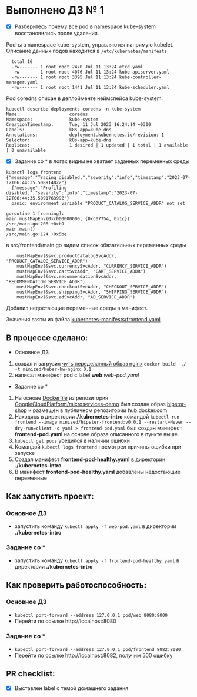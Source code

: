 # Выполнено ДЗ № 1

- [X] Разберитесь почему все pod в namespace kube-system восстановились
  после удаления.
  
Pod-ы в namespace kube-system, управляются напрямую kubelet.
  Описание данных подов находится в `/etc/kubernetes/manifests`
```  docker@minikube:~$ ls -l  /etc/kubernetes/manifests
  total 16
  -rw------- 1 root root 2470 Jul 11 13:24 etcd.yaml
  -rw------- 1 root root 4076 Jul 11 13:24 kube-apiserver.yaml
  -rw------- 1 root root 3395 Jul 11 13:24 kube-controller-manager.yaml
  -rw------- 1 root root 1441 Jul 11 13:24 kube-scheduler.yaml
```

Pod coredns описан в деплойменте неймспейса kube-system.

```
kubectl describe deployments coredns -n kube-system
Name:                   coredns
Namespace:              kube-system
CreationTimestamp:      Tue, 11 Jul 2023 16:24:14 +0300
Labels:                 k8s-app=kube-dns
Annotations:            deployment.kubernetes.io/revision: 1
Selector:               k8s-app=kube-dns
Replicas:               1 desired | 1 updated | 1 total | 1 available | 0 unavailable
```

- [X] Задание со *
в логах видим не хватает заданных переменных среды
```
kubectl logs frontend
{"message":"Tracing disabled.","severity":"info","timestamp":"2023-07-12T06:44:35.50891482Z"}
  {"message":"Profiling disabled.","severity":"info","timestamp":"2023-07-12T06:44:35.509176399Z"}
  panic: environment variable "PRODUCT_CATALOG_SERVICE_ADDR" not set

goroutine 1 [running]:
main.mustMapEnv(0xc000000000, {0xc07754, 0x1c})
/src/main.go:208 +0xb9
main.main()
/src/main.go:124 +0x5be
```

в src/frontend/main.go видим список обязательных переменных среды
```
	mustMapEnv(&svc.productCatalogSvcAddr, "PRODUCT_CATALOG_SERVICE_ADDR")
	mustMapEnv(&svc.currencySvcAddr, "CURRENCY_SERVICE_ADDR")
	mustMapEnv(&svc.cartSvcAddr, "CART_SERVICE_ADDR")
	mustMapEnv(&svc.recommendationSvcAddr, "RECOMMENDATION_SERVICE_ADDR")
	mustMapEnv(&svc.checkoutSvcAddr, "CHECKOUT_SERVICE_ADDR")
	mustMapEnv(&svc.shippingSvcAddr, "SHIPPING_SERVICE_ADDR")
	mustMapEnv(&svc.adSvcAddr, "AD_SERVICE_ADDR")
```
Добавил  недостающие переменные среды в манифест.

Значения взяты из файла [kubernetes-manifests/frontend.yaml](https://github.com/GoogleCloudPlatform/microservices-demo/blob/main/kubernetes-manifests/frontend.yaml)

## В процессе сделано:
- Основное ДЗ
1. создал и загрузил [чуть переделанный образ nginx](https://hub.docker.com/r/minized/kuber-hw-nginx)
   `docker build  ./ -t minized/kuber-hw-nginx:0.1`
2. написал манифест pod с label **web**  _web-pod.yaml_

- Задание со *
1. На основе [Doсkerfile](https://github.com/GoogleCloudPlatform/microservices-demo/blob/main/src/frontend/Dockerfile)
из репозитория [GoogleCloudPlatform/microservices-demo](https://github.com/GoogleCloudPlatform/microservices-demo) 
был создан образ [hipstor-shop](https://hub.docker.com/r/minized/hipster-frontend)
и размещен в публичном репозитории hub.docker.com
2. Находясь в директории **.\kubernetes-intro** командой
`kubectl run frontend --image minized/hipster-frontend:v0.0.1 --restart=Never --dry-run=client -o yaml > frontend-pod.yaml`
был создан манифест **frontend-pod.yaml** на основе образа описанного в пункте выше.
3. `kubectl get pods` убедился в наличии ошибки
4. Командой `kubectl logs frontend` посмотрел причины ошибки при запуске
5. Создал манифест **frontend-pod-healthy.yaml** в директории **./kubernetes-intro**
6. В манифест **frontend-pod-healthy.yaml** добавлены недостающие переменные

## Как запустить проект:
### Основное ДЗ 
- запустить команду `kubectl apply -f web-pod.yaml`
в директории **./kubernetes-intro**
### Задание со *
- запустить команду `kubectl apply -f frontend-pod-healthy.yaml`
в директории **./kubernetes-intro**

## Как проверить работоспособность:
### Основное ДЗ
- `kubectl port-forward --address 127.0.0.1 pod/web 8080:8000`
- Перейти по ссылке http://localhost:8080
### Задание со *
- `kubectl port-forward --address 127.0.0.1 pod/frontend 8082:8080`
- Перейти по ссылке http://localhost:8082, получим 500 ошибку
## PR checklist:
- [X] Выставлен label с темой домашнего задания